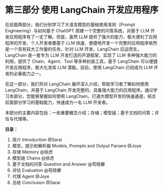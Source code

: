 # 第三部分 使用 LangChain 开发应用程序

在前面两部分，我们分别学习了大语言模型的基础使用准则（Prompt Engineering）与如何基于 ChatGPT 搭建一个完整的问答系统，对基于 LLM 开发应用程序有了一定了解。但是，虽然 LLM 提供了强大的能力，极大便利了应用程序的开发，个人开发者要基于 LLM 快速、便捷地开发一个完整的应用程序依然是一个具有较大工作量的任务。针对 LLM 开发，LangChain 应运而生。LangChain 是一套专为 LLM 开发打造的开源框架，实现了 LLM 多种强大能力的利用，提供了 Chain、Agent、Tool 等多种封装工具，基于 LangChain 可以便捷开发应用程序，极大化发挥 LLM 潜能。目前，使用 LangChain 已经成为 LLM 开发的必备能力之一。

在这一部分，我们将对 LangChain 展开深入介绍，帮助学习者了解如何使用 LangChain，并基于 LangChain 开发完整的、具备强大能力的应用程序。通过学习本部分，您能够掌握如何使用 LangChain，打通大模型开发的快速通道，结合前面部分学习的基础能力，快速成为一名 LLM 开发者。

本部分的主要内容包括：一些重要概念介绍；存储；模型链；基于文档的问答；评估与代理等。

 **目录：**

1. 简介 Introduction @Sarai
2. 模型，提示和解析器 Models, Prompts and Output Parsers @Joye
3. 存储 Memory @徐虎
4. 模型链 Chains @徐虎
5. 基于文档的问答 Question and Answer @苟晓攀
6. 评估 Evaluation @苟晓攀
7. 代理 Agent @Joye
8. 总结 Conclusion @Sarai
